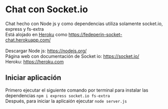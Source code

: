 # Chat con Socket.io
Chat hecho con Node js y como dependencias utiliza solamente socket.io, express y fs-extra<br>
Está alojado en <a href="https://heroku.com" target="_blank">Heroku</a> como https://fedeperin-socket-chat.herokuapp.com/ <br><br>
Descargar Node js: https://nodejs.org/ <br>
Página web con documentación de Socket io: https://socket.io/ <br>
Heroku: https://heroku.com

## Iniciar aplicación
Primero ejecutar el siguiente comando por terminal para instalar las dependencias `npm i express socket.io fs-extra` <br>
Después, para iniciar la aplicaión ejecutar `node server.js`

